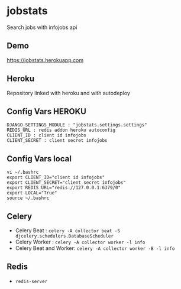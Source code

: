# jobstats
Search jobs with infojobs api

## Demo
https://jobstats.herokuapp.com

## Heroku
Repository linked with heroku and with autodeploy

## Config Vars HEROKU
```
DJANGO_SETTINGS_MODULE : "jobstats.settings.settings"
REDIS_URL : redis addon heroku autoconfig
CLIENT_ID : client id infojobs
CLIENT_SECRET : client secret infojobs
```

## Config Vars local
```
vi ~/.bashrc
export CLIENT_ID="client id infojobs"
export CLIENT_SECRET="client secret infojobs"
export REDIS_URL="redis://127.0.0.1:6379/0"
export LOCAL="True"
source ~/.bashrc
```

## Celery

- Celery Beat : `celery -A collector beat -S djcelery.schedulers.DatabaseScheduler`
- Celery Worker : `celery -A collector worker -l info`
- Celery Beat and Worker: `celery -A collector worker -B -l info`

## Redis

- `redis-server`

